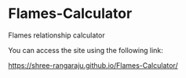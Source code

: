 # Flames-Calculator
Flames relationship calculator

You can access the site using the following link:

https://shree-rangaraju.github.io/Flames-Calculator/
